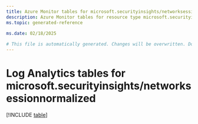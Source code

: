 ```yaml
---
title: Azure Monitor tables for microsoft.securityinsights/networksessionnormalized
description: Azure Monitor tables for resource type microsoft.securityinsights/networksessionnormalized
ms.topic: generated-reference
   
ms.date: 02/18/2025

# This file is automatically generated. Changes will be overwritten. Do not change this file directly.
---
```


# Log Analytics tables for microsoft.securityinsights/networksessionnormalized  

[!INCLUDE [table](~/reusable-content/ce-skilling/azure/includes/azure-monitor/reference/tables/microsoft-securityinsights_networksessionnormalized-include.md)]

